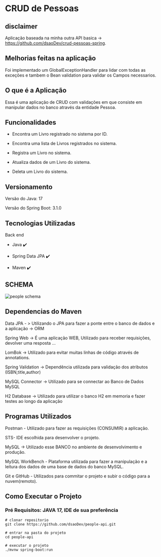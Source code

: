 # CRUD de Pessoas

## disclaimer
Aplicação baseada na minha outra API basica -> https://github.com/dsaoDev/crud-pessoas-spring.

## Melhorias feitas na aplicação 
Foi implementado um GlobalExceptionHandler para lidar com todas as exceções e tambem o Bean validation para validar os Campos necessarios.

## O que é a Aplicação

Essa é uma aplicação de CRUD com validações em que consiste em manipular dados no banco através da entidade Pessoa.

##	Funcionalidades

- Encontra um Livro registrado no sistema por ID.

- Encontra uma lista de Livros registrados no sistema.

- Registra um Livro no sistema.

- Atualiza dados de um Livro do sistema.

- Deleta um Livro do sistema.

## Versionamento 

  Versão do Java: 17

  Versão do Spring Boot: 3.1.0
  
## Tecnologias Utilizadas

Back end

- Java :heavy_check_mark:

- Spring Data JPA :heavy_check_mark:

- Maven :heavy_check_mark:

## SCHEMA

![people schema](https://github.com/dsaoDev/people-api/assets/129787872/d55f012d-99ad-45a1-9f54-be2372d670d7)

## Dependencias do Maven

Data JPA - > Utilizando o JPA para fazer a ponte entre o banco de dados e a aplicação -> ORM

Spring Web -> É uma aplicação WEB, Utilizado para receber requisições, devolver uma resposta ...

LomBok -> Utilizado para evitar muitas linhas de código através de annotations.

Spring Validation -> Dependência utilizada para validação dos atributos (ISBN,title,author)

MySQL Connector -> Utilizado para se connectar ao Banco de Dados MySQL

H2 Database -> Utilizado para utilizar o banco H2 em memoria e fazer testes ao longo da aplicação

## Programas Utilizados
Postman - Utilizado para fazer as requisições (CONSUMIR) a aplicação.

STS- IDE escolhida para desenvolver o projeto.

MySQL -> Utilizado esse BANCO no ambiente de desenvolvimento e produção.

MySQL WorkBench - Plataforma utilizada para fazer a manipulação e a leitura dos dados de uma base de dados do banco MySQL.

Git e GitHub - Utilizados para commitar o projeto e subir o código para a nuvem(remoto). 

## Como Executar o Projeto
### Pré Requisitos: JAVA 17, IDE de sua preferência

```
# clonar repositorio
git clone https://github.com/dsaoDev/people-api.git

# entrar na pasta do projeto
cd people-api

# executar o projeto
./mvnw spring-boot:run
```

